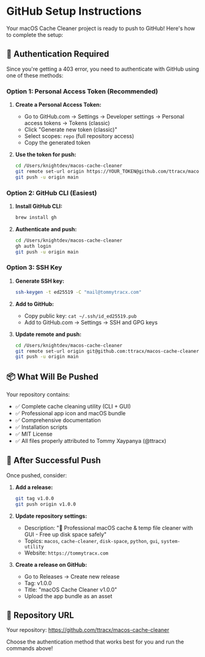 # GitHub Setup Instructions

Your macOS Cache Cleaner project is ready to push to GitHub! Here's how to complete the setup:

## 🔐 Authentication Required

Since you're getting a 403 error, you need to authenticate with GitHub using one of these methods:

### Option 1: Personal Access Token (Recommended)

1. **Create a Personal Access Token:**
   - Go to GitHub.com → Settings → Developer settings → Personal access tokens → Tokens (classic)
   - Click "Generate new token (classic)"
   - Select scopes: `repo` (full repository access)
   - Copy the generated token

2. **Use the token for push:**
   ```bash
   cd /Users/knightdev/macos-cache-cleaner
   git remote set-url origin https://YOUR_TOKEN@github.com/ttracx/macos-cache-cleaner.git
   git push -u origin main
   ```

### Option 2: GitHub CLI (Easiest)

1. **Install GitHub CLI:**
   ```bash
   brew install gh
   ```

2. **Authenticate and push:**
   ```bash
   cd /Users/knightdev/macos-cache-cleaner
   gh auth login
   git push -u origin main
   ```

### Option 3: SSH Key

1. **Generate SSH key:**
   ```bash
   ssh-keygen -t ed25519 -C "mail@tommytracx.com"
   ```

2. **Add to GitHub:**
   - Copy public key: `cat ~/.ssh/id_ed25519.pub`
   - Add to GitHub.com → Settings → SSH and GPG keys

3. **Update remote and push:**
   ```bash
   cd /Users/knightdev/macos-cache-cleaner
   git remote set-url origin git@github.com:ttracx/macos-cache-cleaner.git
   git push -u origin main
   ```

## 📦 What Will Be Pushed

Your repository contains:
- ✅ Complete cache cleaning utility (CLI + GUI)
- ✅ Professional app icon and macOS bundle
- ✅ Comprehensive documentation
- ✅ Installation scripts
- ✅ MIT License
- ✅ All files properly attributed to Tommy Xaypanya (@ttracx)

## 🎯 After Successful Push

Once pushed, consider:

1. **Add a release:**
   ```bash
   git tag v1.0.0
   git push origin v1.0.0
   ```

2. **Update repository settings:**
   - Description: "🧹 Professional macOS cache & temp file cleaner with GUI - Free up disk space safely"
   - Topics: `macos`, `cache-cleaner`, `disk-space`, `python`, `gui`, `system-utility`
   - Website: `https://tommytracx.com`

3. **Create a release on GitHub:**
   - Go to Releases → Create new release
   - Tag: v1.0.0
   - Title: "macOS Cache Cleaner v1.0.0"
   - Upload the app bundle as an asset

## 🚀 Repository URL

Your repository: https://github.com/ttracx/macos-cache-cleaner

Choose the authentication method that works best for you and run the commands above!